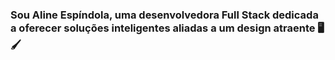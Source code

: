 ### Sou Aline Espíndola, uma desenvolvedora Full Stack dedicada a oferecer soluções inteligentes aliadas a um design atraente 🖥️🖌️
